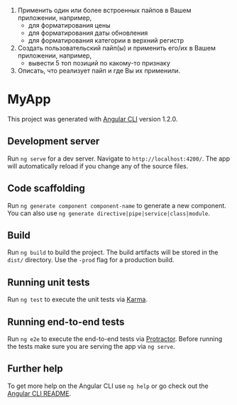 
1. Применить один или более встроенных пайпов в Вашем приложении, например, 
	- для форматирования цены
	- для форматирования даты обновления
	- для форматирования категории в верхний регистр
2. Создать пользовательский пайп(ы) и применить его/их в Вашем приложении, например,
	- вывести 5 топ позиций по какому-то признаку
3. Описать, что реализует пайп и где Вы их применили.

# MyApp

This project was generated with [Angular CLI](https://github.com/angular/angular-cli) version 1.2.0.

## Development server

Run `ng serve` for a dev server. Navigate to `http://localhost:4200/`. The app will automatically reload if you change any of the source files.

## Code scaffolding

Run `ng generate component component-name` to generate a new component. You can also use `ng generate directive|pipe|service|class|module`.

## Build

Run `ng build` to build the project. The build artifacts will be stored in the `dist/` directory. Use the `-prod` flag for a production build.

## Running unit tests

Run `ng test` to execute the unit tests via [Karma](https://karma-runner.github.io).

## Running end-to-end tests

Run `ng e2e` to execute the end-to-end tests via [Protractor](http://www.protractortest.org/).
Before running the tests make sure you are serving the app via `ng serve`.

## Further help

To get more help on the Angular CLI use `ng help` or go check out the [Angular CLI README](https://github.com/angular/angular-cli/blob/master/README.md).
